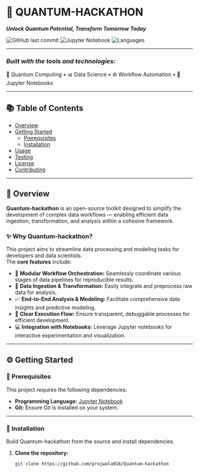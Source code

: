 # 🚀 QUANTUM-HACKATHON  
**_Unlock Quantum Potential, Transform Tomorrow Today_**



![GitHub last commit](https://img.shields.io/github/last-commit/projwala016/Quantum-hackathon?style=for-the-badge&color=brightgreen)
![Jupyter Notebook](https://img.shields.io/badge/Jupyter_Notebook-100%25-blue?style=for-the-badge)
![Languages](https://img.shields.io/github/languages/count/projwala016/Quantum-hackathon?style=for-the-badge&color=blueviolet)

---

### _Built with the tools and technologies:_
🧠 Quantum Computing • 📊 Data Science • ⚙️ Workflow Automation • 🧩 Jupyter Notebooks

---

## 📚 Table of Contents
- [Overview](#overview)
- [Getting Started](#getting-started)
  - [Prerequisites](#prerequisites)
  - [Installation](#installation)
- [Usage](#usage)
- [Testing](#testing)
- [License](#license)
- [Contributing](#contributing)

---

## 🧩 Overview
**Quantum-hackathon** is an open-source toolkit designed to simplify the development of complex data workflows — enabling efficient data ingestion, transformation, and analysis within a cohesive framework.

### ✨ Why Quantum-hackathon?
This project aims to streamline data processing and modeling tasks for developers and data scientists.  
The **core features** include:

- 🔄 **Modular Workflow Orchestration:** Seamlessly coordinate various stages of data pipelines for reproducible results.  
- 🧮 **Data Ingestion & Transformation:** Easily integrate and preprocess raw data for analysis.  
- 📈 **End-to-End Analysis & Modeling:** Facilitate comprehensive data insights and predictive modeling.  
- 🧾 **Clear Execution Flow:** Ensure transparent, debuggable processes for efficient development.  
- 💻 **Integration with Notebooks:** Leverage Jupyter notebooks for interactive experimentation and visualization.

---

## ⚙️ Getting Started

### 🔧 Prerequisites
This project requires the following dependencies:
- **Programming Language:** [Jupyter Notebook](https://jupyter.org/)
- **Git:** Ensure Git is installed on your system.

---

### 🧱 Installation
Build Quantum-hackathon from the source and install dependencies.

1. **Clone the repository:**
   ```bash
   git clone https://github.com/projwala016/Quantum-hackathon
